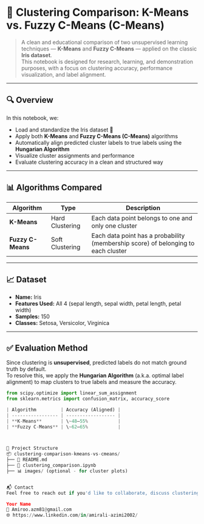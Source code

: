 # 🌸 Clustering Comparison: K-Means vs. Fuzzy C-Means (C-Means)

> A clean and educational comparison of two unsupervised learning techniques — **K-Means** and **Fuzzy C-Means** — applied on the classic **Iris dataset**.  
> This notebook is designed for research, learning, and demonstration purposes, with a focus on clustering accuracy, performance visualization, and label alignment.

---

## 🔍 Overview

In this notebook, we:

- Load and standardize the Iris dataset 🌱
- Apply both **K-Means** and **Fuzzy C-Means (C-Means)** algorithms
- Automatically align predicted cluster labels to true labels using the **Hungarian Algorithm**
- Visualize cluster assignments and performance
- Evaluate clustering accuracy in a clean and structured way

---

## 📊 Algorithms Compared

| Algorithm        | Type          | Description |
|------------------|---------------|-------------|
| **K-Means**       | Hard Clustering | Each data point belongs to one and only one cluster |
| **Fuzzy C-Means** | Soft Clustering | Each data point has a probability (membership score) of belonging to each cluster |

---

## 📈 Dataset

- **Name:** Iris
- **Features Used:** All 4 (sepal length, sepal width, petal length, petal width)
- **Samples:** 150
- **Classes:** Setosa, Versicolor, Virginica

---

## ✅ Evaluation Method

Since clustering is **unsupervised**, predicted labels do not match ground truth by default.  
To resolve this, we apply the **Hungarian Algorithm** (a.k.a. optimal label alignment) to map clusters to true labels and measure the accuracy.

```python
from scipy.optimize import linear_sum_assignment
from sklearn.metrics import confusion_matrix, accuracy_score

| Algorithm         | Accuracy (Aligned) |
| ----------------- | ------------------ |
| **K-Means**       | \~48–55%           |
| **Fuzzy C-Means** | \~62–65%           |



📁 Project Structure
📦 clustering-comparison-kmeans-vs-cmeans/
├── 📄 README.md
├── 📓 clustering_comparison.ipynb
├── 📊 images/ (optional - for cluster plots)


📬 Contact
Feel free to reach out if you'd like to collaborate, discuss clustering methods, or need help extending this project:

Your Name
📧 Amiroo.azm81@gmail.com
🌐 https://www.linkedin.com/in/amirali-azimi2002/


